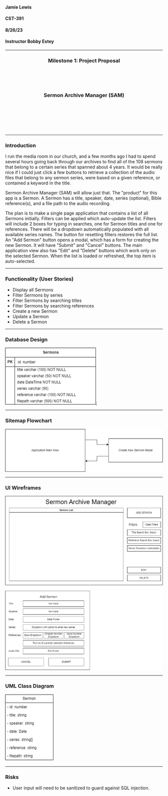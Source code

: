 #### Jamie Lewis
#### CST-391
#### 8/26/23
#### Instructor Bobby Estey

---

<div style="text-align:center;"><h3>Milestone 1: Project Proposal</h3></div>
<br>
<br>
<br>
<div style="text-align:center;"><h3>Sermon Archive Manager (SAM)</h3></div>
<br>
<br>
<br>
<br>
<br>

---

### Introduction

I run the media room in our church, and a few months ago I had to spend several hours going back through our archives to find all of the 108 sermons that belong to a certain series that spanned about 4 years. It would be really nice if I could just click a few buttons to retrieve a collection of the audio files that belong to any sermon series, were based on a given reference, or contained a keyword in the title.

Sermon Archive Manager (SAM) will allow just that. The "product" for this app is a Sermon. A Sermon has a title, speaker,  date, series (optional), Bible reference(s), and a file path to the audio recording.

The plan is to make a single page application that contains a list of all Sermons initially. Filters can be applied which auto-update the list. Filters will include 2 boxes for typing in searches, one for Sermon titles and one for references. There will be a dropdown automatically populated with all available series names. The button for resetting filters restores the full list. An "Add Sermon" button opens a modal, which has a form for creating the new Sermon. It will have "Submit" and "Cancel" buttons. The main application view also has "Edit" and "Delete" buttons which work only on the selected Sermon. When the list is loaded or refreshed, the top item is auto-selected.

---

### Functionality (User Stories)

- Display all Sermons
- Filter Sermons by series
- Filter Sermons by searching titles
- Filter Sermons by searching references
- Create a new Sermon
- Update a Sermon
- Delete a Sermon

---

### Database Design

![ER Diagram](resources/ER%20Diagram.png);

---

### Sitemap Flowchart

![Sitemap](resources/Sitemap.png)

---

### UI Wireframes

![UI Wireframes](resources/UI%20Wireframes.png)

---

### UML Class Diagram

![UML Diagram](resources/UML%20Class%20Diagram.png)

---

### Risks

- User input will need to be sanitized to guard against SQL injection.
